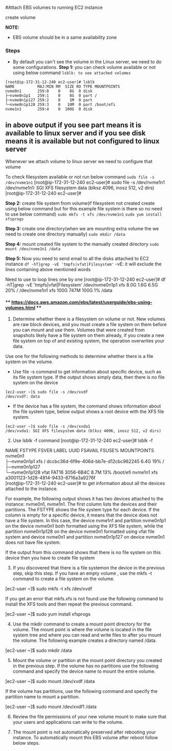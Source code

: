 #Attach EBS volumes to running EC2 instance

create volume

**NOTE:**
* EBS volume should be in a same availability zone

### Steps
- By default you can't see the volume in the Linux server, we need to do some configurations.
**Step 1:** you can check volume available or not using below command
`lsblk: to see attached volumes`

```
[root@ip-172-31-12-240 ec2-user]# lsblk
NAME          MAJ:MIN RM  SIZE RO TYPE MOUNTPOINTS
nvme0n1       259:0    0    8G  0 disk 
├─nvme0n1p1   259:1    0    8G  0 part /
├─nvme0n1p127 259:2    0    1M  0 part 
└─nvme0n1p128 259:3    0   10M  0 part /boot/efi
nvme1n1       259:4    0  100G  0 disk 
```
## in above output if you see part means it is available to linux server and if you see disk means it is available but not configured to linux server

Whenever we attach volume to linux server we need to configure that volume

To check filesystem available or not run below command
`sudo file -s /dev/nvme1n1`
[root@ip-172-31-12-240 ec2-user]# sudo file -s /dev/nvme1n1
/dev/nvme1n1: SGI XFS filesystem data (blksz 4096, inosz 512, v2 dirs)
[root@ip-172-31-12-240 ec2-user]# 

**Step 2:** create file system from volume(if filesystem not created create using below command but for this example file system is there so no need to use below command)
`sudo mkfs -t xfs /dev/nvme1n1`
`sudo yum install xfsprogs`

**Step 3:** create one directory(when we are mounting extra volume the we need to create one directory manually)
`sudo mkdir /data`

**Step 4:** mount created file system to the manually created directory
`sudo mount /dev/nvme1n1 /data`

**Step 5:** Now you need to send email to all the disks attached to EC2 instance
` df -hT|grep -vE 'tmpfs|vfat|Filesystem' `
-vE: it will exclude the lines containing above mentioned words

Need to use to loop lines one by one
[root@ip-172-31-12-240 ec2-user]# df -hT|grep -vE 'tmpfs|vfat|Filesystem'
/dev/nvme0n1p1   xfs       8.0G  1.6G  6.5G  20% /
/dev/nvme1n1     xfs       100G  747M  100G   1% /data

#### ** https://docs.aws.amazon.com/ebs/latest/userguide/ebs-using-volumes.html ** 

1. Determine whether there is a filesystem on volume or not. New volumes are raw block devices, and you must create a file system on them before you can mount and use them. Volumes that were created from snapshots likely have a file system on them already, if you create a new file system
on top of and existing system, the operation overwrites your data.

Use one for the following methods to determine whether there is a file system on the volume.
- Use file -s command to get information about specific device, such as its file system type. If the output shows simply data, then there is no file system on the device
```
[ec2-user ~]$ sudo file -s /dev/xvdf
/dev/xvdf: data
```
- If the device has a file system, the command shows information about the file system type, below output shows a root device with the XFS file system.
```
[ec2-user ~]$ sudo file -s /dev/xvda1
/dev/xvda1: SGI XFS filesystem data (blksz 4096, inosz 512, v2 dirs)
```
2. Use lsblk -f command [root@ip-172-31-12-240 ec2-user]# lsblk -f

NAME          FSTYPE FSVER LABEL UUID                                 FSAVAIL FSUSE% MOUNTPOINTS
nvme0n1                                                                              
├─nvme0n1p1   xfs          /     dccbc36d-6f9e-406d-bb7e-d12cbc962245    6.4G    19% /
├─nvme0n1p127                                                                        
└─nvme0n1p128 vfat   FAT16       3056-6B4C                               8.7M    13% /boot/efi
nvme1n1       xfs                a3001123-1d28-4814-9433-8716a3a9276f                
[root@ip-172-31-12-240 ec2-user]# to get information about all the devices attached to the instance.

For example, the following output shows it has two devices attached to the instance: nvme0n1, nvme1n1. The first column lists the devices and their partitions. The FSTYPE shows the file system type for each device. If the column is empty for a specific device, it means that the device does not have a file system. In this case, the device nvme1n1 and partition nvme0n1p1 on the device nvme0n1 both formatted using the XFS file system, while the partition nvme0n1p128 on the device nvme0n1 formatted using vfat file system and device nvme0n1 and partition nvme0n1p127 on device nvme0n1 does not have file system.

If the output from this command shows that there is no file system on this device then you have to create file system

3. If you discovered that there is a file systemon the device in the previous step, skip this step. If you have an empty volume , use the mkfs -t command to create a file system on the volume.

[ec2-user ~]$ sudo mkfs -t xfs /dev/xvdf

If you get an error that mkfs.xfs is not found use the following command to install the XFS tools and then repeat the previous command.

[ec2-user ~]$ sudo yum install xfsprogs

4. Use the mkdir command to create a mount point directory for the volume. The mount point is where the volume is located in the file system tree and where you can read and write files to after you mount the volume. The following example creates a directory named /data.

[ec2-user ~]$ sudo mkdir /data

5. Mount the volume or partition at the mount point directory you created in the previous step.
If the volume has no partitions use the following command and specify the device name to mount the entire volume.

[ec2-user ~]$ sudo mount /dev/xvdf /data

If the volume has partitions, use the following command and specify the partition name to mount a partition.

[ec2-user ~]$ sudo mount /dev/xvdf1 /data

6. Review the file permissions of your new volume mount to make sure that your users and applications can write to the volume.

7. The mount point is not automatically preserved after rebooting your instance. To automatically mount this EBS volume after reboot follow below steps.